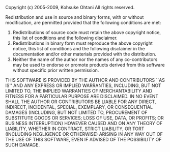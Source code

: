 Copyright (c) 2005-2009, Kohsuke Ohtani
All rights reserved.

Redistribution and use in source and binary forms, with or without
modification, are permitted provided that the following conditions
are met:
1. Redistributions of source code must retain the above copyright
 notice, this list of conditions and the following disclaimer.
2. Redistributions in binary form must reproduce the above copyright
 notice, this list of conditions and the following disclaimer in the
 documentation and/or other materials provided with the distribution.
3. Neither the name of the author nor the names of any co-contributors
 may be used to endorse or promote products derived from this software
 without specific prior written permission.

THIS SOFTWARE IS PROVIDED BY THE AUTHOR AND CONTRIBUTORS ``AS IS'' AND
ANY EXPRESS OR IMPLIED WARRANTIES, INCLUDING, BUT NOT LIMITED TO, THE
IMPLIED WARRANTIES OF MERCHANTABILITY AND FITNESS FOR A PARTICULAR PURPOSE
ARE DISCLAIMED.  IN NO EVENT SHALL THE AUTHOR OR CONTRIBUTORS BE LIABLE
FOR ANY DIRECT, INDIRECT, INCIDENTAL, SPECIAL, EXEMPLARY, OR CONSEQUENTIAL
DAMAGES (INCLUDING, BUT NOT LIMITED TO, PROCUREMENT OF SUBSTITUTE GOODS
OR SERVICES; LOSS OF USE, DATA, OR PROFITS; OR BUSINESS INTERRUPTION)
HOWEVER CAUSED AND ON ANY THEORY OF LIABILITY, WHETHER IN CONTRACT, STRICT
LIABILITY, OR TORT (INCLUDING NEGLIGENCE OR OTHERWISE) ARISING IN ANY WAY
OUT OF THE USE OF THIS SOFTWARE, EVEN IF ADVISED OF THE POSSIBILITY OF
SUCH DAMAGE.